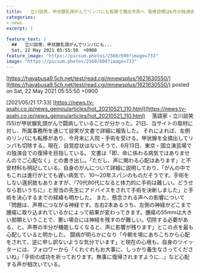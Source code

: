 ```yaml
---
title:   立川談笑、甲状腺乳頭がんでリンパにも転移で摘出手術へ 復帰目標は6月の独演会  
categories:
- news
excerpt: |
  
feature_text: |
  ##   立川談笑、甲状腺乳頭がんでリンパにも...
  Sat, 22 May 2021 05:55:50  +0900
feature_image: "https://picsum.photos/2560/600?image=733"
image: "https://picsum.photos/2560/600?image=733"
---
```


[https://hayabusa9.5ch.net/test/read.cgi/mnewsplus/1621630550/](https://hayabusa9.5ch.net/test/read.cgi/mnewsplus/1621630550/)
posted on Sat, 22 May 2021 05:55:50  +0900

<!--more-->

[2021/05/21 17:33] [https://news.tv-asahi.co.jp/news_geinou/articles/hot_20210521_110.html](https://news.tv-asahi.co.jp/news_geinou/articles/hot_20210521_110.html) 　落語家・立川談笑(55)が甲状腺乳頭がんで闘病していることが分かった。21日、当サイトの取材に対し、所属事務所を通じて談笑が文書で詳細に報告した。 それによれば、左側のリンパにも転移があり、今月末に入院・手術を受ける。甲状腺を全摘出してリンパも切除する。現在、自覚症状はないそうで、6月13日、東京・国立演芸場での独演会での復帰を目指している。 文書は「即、命に係わる病気ではありませんのでご心配なく」との書き出し。「ただし、声に関わる心配はあります」と不安材料も明記している。自身のがんについて詳細に説明しており、「がんの中でもこれは進行がとても遅い病気で、10〜20年スパンのものだそうです。手術をしない選択肢もありますが、『70代80代になると体力的に手術は難しい。どうせなら若いうちに』と担当の先生にアドバイスをされて手術を決断しました」と手術を決心するまでの経緯も明かした。 また、懸念される声への影響について「問題は、声帯につながる神経です。左右2本あるうち、左側の神経がどこまで腫瘍に取り込まれているかによって結果が変わってきます。腫瘍の55mmは大きい部類ということで、悪い場合には神経を残すのが難しい。切除する必要がある、と。声帯の半分が機能しなくなると、声に影響が残ります」とこの点を最も心配していると明かした。 闘病が明らかになり「今朝を境にあちこちから心配をされて、逆に申し訳ないような気分でいます」と現在の心境も。自身のツイッターには、フォロワーから「くれぐれもお大事に、しっかり養生なさってくださいね」「手術の成功を祈っております。無事に復帰されますように...」など心配する声が相次いでいる。
